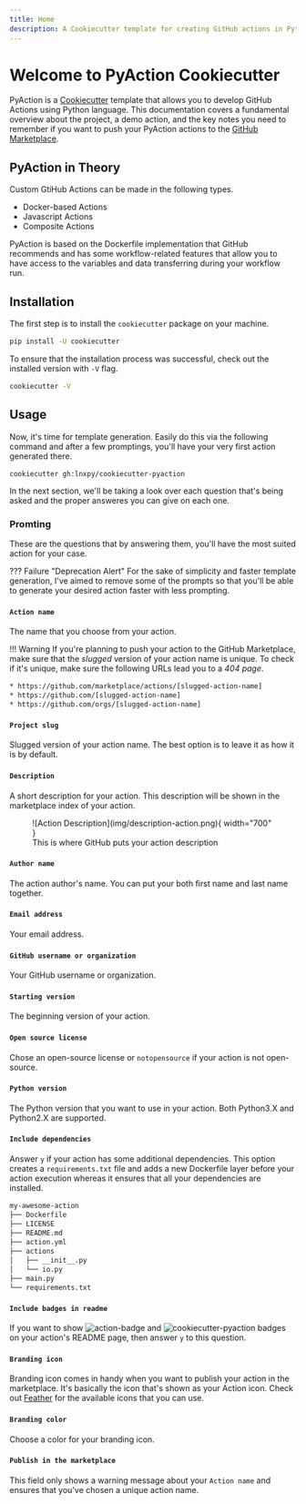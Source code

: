 ```yaml
---
title: Home
description: A Cookiecutter template for creating GitHub actions in Python!
---
```


# Welcome to PyAction Cookiecutter
PyAction is a [Cookiecutter](https://cookiecutter.io) template that allows you to develop GitHub Actions using Python language. This documentation covers a fundamental overview about the project, a demo action, and the key notes you need to remember if you want to push your PyAction actions to the [GitHub Marketplace](https://github.com/marketplace).

## PyAction in Theory
Custom GtiHub Actions can be made in the following types.

* Docker-based Actions
* Javascript Actions
* Composite Actions

PyAction is based on the Dockerfile implementation that GitHub recommends and has some workflow-related features that allow you to have access to the variables and data transferring during your workflow run.

## Installation
The first step is to install the `cookiecutter` package on your machine.

```bash
pip install -U cookiecutter
```

To ensure that the installation process was successful, check out the installed version with `-V` flag.

```bash
cookiecutter -V
```

## Usage
Now, it's time for template generation. Easily do this via the following command and after a few promptings, you'll have your very first action generated there.

```
cookiecutter gh:lnxpy/cookiecutter-pyaction
```

In the next section, we'll be taking a look over each question that's being asked and the proper answeres you can give on each one.

### Promting
These are the questions that by answering them, you'll have the most suited action for your case.

??? Failure "Deprecation Alert"
    For the sake of simplicity and faster template generation, I've aimed to remove some of the prompts so that you'll be able to generate your desired action faster with less prompting.

#### `Action name`
The name that you choose from your action.

!!! Warning
    If you're planning to push your action to the GitHub Marketplace, make sure that the _slugged_ version of your action name is unique. To check if it's unique, make sure the following URLs lead you to a _404 page_.

    * https://github.com/marketplace/actions/[slugged-action-name]
    * https://github.com/[slugged-action-name]
    * https://github.com/orgs/[slugged-action-name]

#### `Project slug`
Slugged version of your action name. The best option is to leave it as how it is by default.

#### `Description`
A short description for your action. This description will be shown in the marketplace index of your action.

<figure markdown>
  ![Action Description](img/description-action.png){ width="700" }
  <figcaption>This is where GitHub puts your action description</figcaption>
</figure>

#### `Author name`
The action author's name. You can put your both first name and last name together.

#### `Email address`
Your email address.

#### `GitHub username or organization`
Your GitHub username or organization.

#### `Starting version`
The beginning version of your action.

#### `Open source license`
Chose an open-source license or `notopensource` if your action is not open-source.

#### `Python version`
The Python version that you want to use in your action. Both Python3.X and Python2.X are supported.

#### `Include dependencies`
Answer `y` if your action has some additional dependencies. This option creates a `requirements.txt` file and adds a new Dockerfile layer before your action execution whereas it ensures that all your dependencies are installed.

``` { .plaintext .no-copy }
my-awesome-action
├── Dockerfile
├── LICENSE
├── README.md
├── action.yml
├── actions
│   ├── __init__.py
│   └── io.py
├── main.py
└── requirements.txt
```

#### `Include badges in readme`
If you want to show <img alt="action-badge" src="https://img.shields.io/badge/Your_Action-white?logo=github-actions&label=GitHub%20Action&labelColor=white&color=0064D7"> and <img alt="cookiecutter-pyaction" src="https://img.shields.io/badge/cookiecutter--pyaction-white?logo=cookiecutter&label=Made%20with&labelColor=white&color=0064D7"> badges on your action's README page, then answer `y` to this question.

#### `Branding icon`
Branding icon comes in handy when you want to publish your action in the marketplace. It's basically the icon that's shown as your Action icon. Check out [Feather](https://feathericons.com/) for the available icons that you can use.

#### `Branding color`
Choose a color for your branding icon.

#### `Publish in the marketplace`
This field only shows a warning message about your `Action name` and ensures that you've chosen a unique action name.
